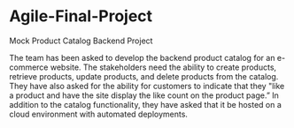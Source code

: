# Agile-Final-Project
Mock Product Catalog Backend Project 

The team has been asked to develop the backend product catalog for an e-commerce website. The stakeholders need the ability to create products, retrieve products, update products, and delete products from the catalog. They have also asked for the ability for customers to indicate that they "like a product and have the site display the like count on the product page.” In addition to the catalog functionality, they have asked that it be hosted on a cloud environment with automated deployments. 
